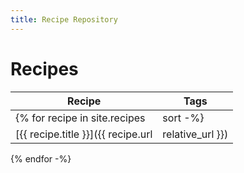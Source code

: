 ```yaml
---
title: Recipe Repository
---
```


# Recipes

| Recipe | Tags   |
|---|---|
{% for recipe in site.recipes | sort -%}
| [{{ recipe.title }}]({{ recipe.url | relative_url }}) | {{recipe.tags | join: ", "}} |
{% endfor -%}